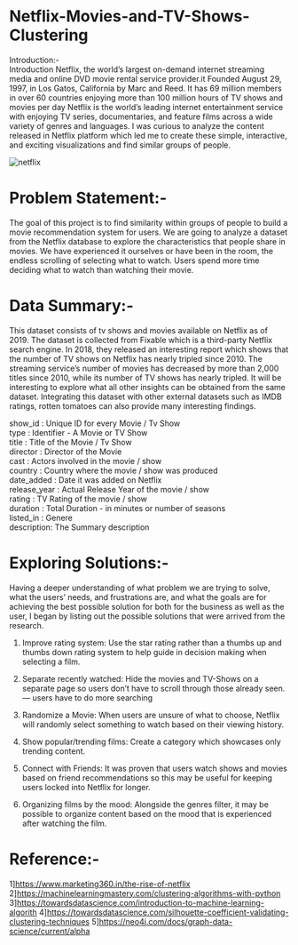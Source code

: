 # Netflix-Movies-and-TV-Shows-Clustering
Introduction:-                                                                                   
Introduction Netflix, the world’s largest on-demand internet streaming media and online DVD movie rental service provider.it Founded August 29, 1997, in Los Gatos, California by Marc and Reed. It has 69 million members in over 60 countries enjoying more than 100 million hours of TV shows and movies per day Netflix is the world’s leading internet entertainment service with enjoying TV series, documentaries, and feature films across a wide variety of genres and languages. I was curious to analyze the content released in Netflix platform which led me to create these simple, interactive, and exciting visualizations and find similar groups of people.

![netflix](https://user-images.githubusercontent.com/109526052/195345751-de70a722-3330-46d3-a077-0ddd0790e0bd.jpg)                                                           
# Problem Statement:-  
The goal of this project is to find similarity within groups of people to build a movie recommendation system for users. We are going to analyze a dataset from the Netflix database to explore the characteristics that people share in movies. We have experienced it ourselves or have been in the room, the endless scrolling of selecting what to watch. Users spend more time deciding what to watch than watching their movie.

# Data Summary:-
This dataset consists of tv shows and movies available on Netflix as of 2019. The dataset is collected from Fixable which is a third-party Netflix search engine. In 2018, they released an interesting report which shows that the number of TV shows on Netflix has nearly tripled since 2010. The streaming service’s number of movies has decreased by more than 2,000 titles since 2010, while its number of TV shows has nearly tripled. It will be interesting to explore what all other insights can be obtained from the same dataset. Integrating this dataset with other external datasets such as IMDB ratings, rotten tomatoes can also provide many interesting findings.

show_id : Unique ID for every Movie / Tv Show                                            
type : Identifier - A Movie or TV Show                                                        
title : Title of the Movie / Tv Show                                                        
director : Director of the Movie                                                         
cast : Actors involved in the movie / show                                                
country : Country where the movie / show was produced                                      
date_added : Date it was added on Netflix                                                   
release_year : Actual Release Year of the movie / show                                        
rating : TV Rating of the movie / show                                                 
duration : Total Duration - in minutes or number of seasons                                 
listed_in : Genere                                                              
description: The Summary description                                                         

# Exploring Solutions:-
Having a deeper understanding of what problem we are trying to solve, what the users’ needs, and frustrations are, and what the goals are for achieving the best possible solution for both for the business as well as the user, I began by listing out the possible solutions that were arrived from the research.

1. Improve rating system: Use the star rating rather than a thumbs up and thumbs down rating system to help guide in decision making when selecting a film.

2. Separate recently watched: Hide the movies and TV-Shows on a separate page so users don’t have to scroll through those already seen. — users have to do more searching

3. Randomize a Movie: When users are unsure of what to choose, Netflix will randomly select something to watch based on their viewing history.

4. Show popular/trending films: Create a category which showcases only trending content.

5. Connect with Friends: It was proven that users watch shows and movies based on friend recommendations so this may be useful for keeping users locked into Netflix for longer.

6. Organizing films by the mood: Alongside the genres filter, it may be possible to organize content based on the mood that is experienced after watching the film.

# Reference:-
1]https://www.marketing360.in/the-rise-of-netflix
2]https://machinelearningmastery.com/clustering-algorithms-with-python
3]https://towardsdatascience.com/introduction-to-machine-learning-algorith
4]https://towardsdatascience.com/silhouette-coefficient-validating-clustering-techniques
5]https://neo4j.com/docs/graph-data-science/current/alpha    
